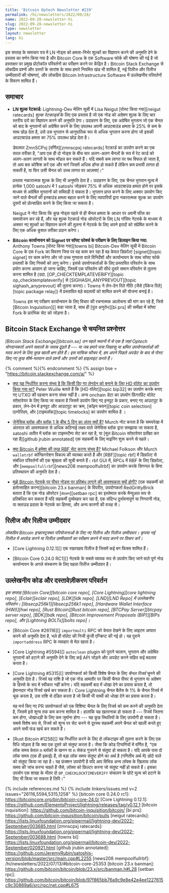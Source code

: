 ```yaml
---
title: 'Bitcoin Optech Newsletter #219'
permalink: /hi/newsletters/2022/09/28/
name: 2022-09-28-newsletter-hi
slug: 2022-09-28-newsletter-hi
type: newsletter
layout: newsletter
lang: hi
---
```

इस सप्ताह के समाचार पत्र में LN नोड्स को क्षमता-निर्भर शुल्कों का विज्ञापन करने की अनुमति देने के प्रस्ताव का
वर्णन किया गया है और Bitcoin Core के एक Software फोर्क की घोषणा की गई है जो हस्ताक्षर पर प्रमुख
प्रोटोकॉल परिवर्तनों का परीक्षण करने पर केंद्रित है। Bitcoin Stack Exchange से लोकप्रिय प्रश्नों और उत्तरों के
सारांश के साथ हमारे नियमित खंड भी शामिल हैं, नई रिलीज और रिलीज उम्मीदवारों की घोषणाएं, और लोकप्रिय
Bitcoin Infrastructure Software में उल्लेखनीय परिवर्तनों के विवरण शामिल हैं।

## समाचार

- **LN शुल्क रेटकार्ड:** Lightning-Dev मेलिंग सूची में Lisa Neigut [पोस्ट किया गया][neigut ratecards]
  *शुल्क रेटकार्ड्स* के लिए एक प्रस्ताव है जो एक नोड को अग्रेषण शुल्क के लिए चार स्तरीय दरों का विज्ञापन करने की
  अनुमति देगा। उदाहरण के लिए, एक अग्रेषित भुगतान जो एक चैनल को बाद के भुगतानों को अग्रेषित करने के लिए उपलब्ध
  अपनी आउटबाउंड क्षमता के 25% से कम के साथ छोड़ देता है, उसे उस भुगतान से आनुपातिक रूप से अधिक
  भुगतान करना होगा जो इसकी आउटबाउंड क्षमता का 75% उपलब्ध छोड़ देता है।

    डेवलपर ZmnSCPxj [वर्णित][zmnscpxj ratecards] रेटकार्ड का उपयोग करने का एक सरल तरीका है,
    "आप एक ही दो नोड्स के बीच चार अलग-अलग चैनलों के रूप में रेट कार्ड को अलग-अलग लागतों के साथ
    मॉडल कर सकते हैं। यदि सबसे कम लागत पर पथ विफल हो जाता है, तो आप बस कोशिश करें एक और
    मार्ग जिसमें अधिक हॉप्स हो सकते हैं लेकिन कम प्रभावी लागत हो सकती है, या फिर उसी चैनल को
    उच्च लागत पर आज़माएं।"

    प्रस्ताव नकारात्मक शुल्क के लिए भी अनुमति देता है। उदाहरण के लिए, एक चैनल भुगतान मूल्य
    में प्रत्येक 1,000 satoshi में 1 satoshi जोड़कर 75% से अधिक आउटबाउंड क्षमता होने पर
    इसके माध्यम से अग्रेषित भुगतानों को सब्सिडी दे सकता है। भुगतान प्राप्त करने के लिए अक्सर उपयोग किए
    जाने वाले चैनलों की इनबाउंड क्षमता बहाल करने के लिए व्यापारियों द्वारा नकारात्मक शुल्क का उपयोग
    दूसरों को प्रोत्साहित करने के लिए किया जा सकता है।

    Neigut ने नोट किया कि कुछ नोड्स पहले से ही चैनल क्षमता के आधार पर अपनी फीस का
    समायोजन कर रहे हैं, और यह शुल्क रेटकार्ड नोड ऑपरेटरों के लिए LN गॉसिप नेटवर्क के
    माध्यम से अक्सर नए शुल्कों का विज्ञापन करने की तुलना में नेटवर्क के लिए अपने इरादों को
    संप्रेषित करने के लिए एक अधिक कुशल तरीका प्रदान करेगा।

- **Bitcoin कार्यान्वयन को Signet पर सॉफ्ट फोर्क्स के परीक्षण के लिए डिज़ाइन किया गया:**
  Anthony Towns [पोस्ट किया गया][towns bi] Bitcoin-Dev मेलिंग सूची में Bitcoin Core के एक
  Fork का विवरण जिस पर वह काम कर रहा है वह केवल डिफ़ॉल्ट [signet][topic signet] पर काम करेगा
  और जो उच्च गुणवत्ता वाले विनिर्देशों और कार्यान्वयन के साथ सॉफ्ट फोर्क प्रस्तावों के लिए नियमों को लागू
  करेगा। इससे उपयोगकर्ताओं के लिए प्रस्तावित परिवर्तन के साथ प्रयोग करना आसान हो जाना चाहिए, जिसमें एक
  परिवर्तन की सीधे दूसरे समान परिवर्तन से तुलना करना शामिल है (उदा. [OP_CHECKTEMPLATEVERIFY][topic op_checktemplateverify]
  से [SIGHASH_ANYPREVOUT][topic sighash_anyprevout] की तुलना करना)।
  Towns ने लेन-देन रिले नीति (जैसे [पैकेज रिले][topic package relay]) में प्रस्तावित बड़े बदलावों
  को शामिल करने की योजना बनाई है।

    Towns इस नए परीक्षण कार्यान्वयन के लिए विचार की रचनात्मक आलोचना की मांग कर रहे हैं, जिसे
    [Bitcoin Inquisition][] कहा जाता है, साथ ही [पुल अनुरोध][bi prs] की समीक्षा में
    सॉफ्ट Fork के प्रारंभिक सेट को जोड़ना है।

## Bitcoin Stack Exchange से चयनित प्रश्नोत्तर

*[Bitcoin Stack Exchange][bitcoin.se] उन पहले स्थानों में से एक है जहां Optech योगदानकर्ता
अपने सवालों के जवाब ढूंढते हैं --- या जब हमारे पास जिज्ञासु या भ्रमित उपयोगकर्ताओं की मदद करने के लिए कुछ
खाली क्षण होते हैं। इस मासिक फीचर में, हम अपने पिछले अपडेट के बाद से पोस्ट किए गए कुछ शीर्ष-मतदान वाले
प्रश्नों और उत्तरों को हाइलाइट करते हैं।*

{% comment %}<!-- https://bitcoin.stackexchange.com/search?tab=votes&q=created%3a1m..%20is%3aanswer -->{% endcomment %}
{% assign bse = "https://bitcoin.stackexchange.com/a/" %}

- [<!--is-it-possible-to-determine-whether-an-hd-wallet-was-used-to-create-a-given-transaction--> क्या यह निर्धारित करना संभव है कि किसी दिए गए लेनदेन को बनाने के लिए HD वॉलेट का उपयोग किया गया था?]({{bse}}115311)
  Peter Wuille बताते हैं कि [HD वॉलेट][topic bip32] का उपयोग करके बनाए गए UTXO की पहचान करना संभव नहीं है।
  अन्य onchain डेटा का उपयोग फ़िंगरप्रिंट वॉलेट सॉफ़्टवेयर के लिए किया जा सकता है जिसमें उपयोग किए गए इनपुट
  के प्रकार, बनाए गए आउटपुट के प्रकार, लेन-देन में इनपुट और आउटपुट का क्रम, [कॉइन चयन][topic coin selection]
  एल्गोरिदम, और [टाइमलॉक][topic timelocks] का उपयोग शामिल है ।

- [<!--why-is-there-a-5-day-gap-between-the-genesis-block-and-block-1--> जेनेसिस ब्लॉक और ब्लॉक 1 के बीच 5 दिन का अंतर क्यों है?]({{bse}}115344)
  Murch नोट करता है कि समयरेखा में अंतराल को आवश्यकता से अधिक कठिनाई लक्ष्य वाले जेनेसिस ब्लॉक द्वारा
  समझाया जा सकता है, satoshi अतीत में ब्लॉक का टाइमस्टैम्प सेट कर रहा है, या
  [मूल Bitcoin सॉफ़्टवेयर प्रतीक्षा कर रहा है][github jrubin annotated] एक सहकर्मी के लिए
  माइनिंग शुरू करने से पहले।

- [<!--is-it-possible-to-set-rbf-as-always-on-in-bitcoind--> क्या Bitcoin में हमेशा की तरह RBF सेट करना संभव है?]({{bse}}115360)
  Michael Folkson और Murch `walletrbf` कॉन्फ़िगरेशन विकल्प की व्याख्या
  करते हैं और [RBF][topic rbf] में डिफ़ॉल्ट से संबंधित परिवर्तनों की एक श्रृंखला की सूची बनाते हैं। rbf GUI में, RPCs में RBF के लिए डिफ़ॉल्ट, और [`mempoolfullrbf`][news208 mempoolfullrbf] का
  उपयोग करके सिगनल के बिना प्रतिस्थापन की अनुमति देता है।

- [<!--why-would-i-need-to-ban-peer-nodes-on-the-bitcoin-network--> मुझे Bitcoin नेटवर्क पर पीयर नोड्स पर प्रतिबंध लगाने की आवश्यकता क्यों होगी?]({{bse}}115183)
  [एक सहकर्मी को हतोत्साहित करना][bitcoin 23.x banman] के विपरीत, उपयोगकर्ता RedGrittyBrick बताता है कि एक
  नोड ऑपरेटर [`सेटबन`][setban rpc] का इस्तेमाल करके मैन्युअल रूप से प्रतिबंधित कर सकता हैं यदि सहकर्मी दुर्व्यवहार कर रहा है, एक संदिग्ध दुर्भावनापूर्ण या निगरानी नोड, या क्लाउड प्रदाता के नेटवर्क का हिस्सा, और अन्य कारणों की वजह से।

## रिलीज और रिलीज उम्मीदवार

*लोकप्रिय Bitcoin इन्फ्रास्ट्रक्चर परियोजनाओं के लिए नए रिलीज और रिलीज उम्मीदवार। कृपया नई रिलीज़ में
अपग्रेड करने या रिलीज़ उम्मीदवारों का परीक्षण करने में मदद करने पर विचार करें।*

- [Core Lightning 0.12.1][] एक रखरखाव रिलीज है जिसमें कई बग फिक्स शामिल हैं।

- [Bitcoin Core 0.24.0 RC1][] नेटवर्क के सबसे व्यापक रूप से उपयोग किए जाने वाले पूर्ण नोड कार्यान्वयन के अगले
  संस्करण के लिए पहला रिलीज उम्मीदवार है।

## उल्लेखनीय कोड और दस्तावेज़ीकरण परिवर्तन

*इस सप्ताह [Bitcoin Core][bitcoin core repo], [Core Lightning][core lightning repo],
[Eclair][eclair repo], [LDK][ldk repo], [LND][LND Repo] में उल्लेखनीय परिवर्तन।
[libsecp256k1][libsecp256k1 repo], [Hardware Wallet Interface (HWI)][hwi repo],
[Rust Bitcoin][Rust bitcoin repo], [BTCPay Server][btcpay server repo],
[BDK][bdk repo], [Bitcoin Improvement Proposals (BIP)][BIPs repo], और
[Lightning BOLTs][bolts repo]।*

- [Bitcoin Core #26116][] `importmulti` RPC को केवल देखने के लिए आइटम आयात करने की अनुमति
  देता है, भले ही वॉलेट की निजी कुंजी एन्क्रिप्ट की गई हो। यह पुराने `importaddress` RPC के व्यवहार से मेल खाता है।

- [Core Lightning #5594][] `autoclean` plugin को पुराने चालान, भुगतान और अग्रेषित भुगतानों को हटाने
  की अनुमति देने के लिए कई API जोड़ने और अपडेट करने सहित कई बदलाव करता है।

- [Core Lightning #5315][] उपयोगकर्ता को किसी विशेष चैनल के लिए *चैनल रिजर्व* चुनने की अनुमति देता है।
  रिजर्व वह राशि है जो एक नोड आमतौर पर किसी चैनल पीयर से भुगतान या अग्रेषण के हिस्से के रूप में स्वीकार नहीं करेगा।
  यदि सहकर्मी बाद में धोखा देने का प्रयास करता है, तो ईमानदार नोड रिजर्व खर्च कर सकता है। Core Lightning चैनल
  बैलेंस के 1% के चैनल रिजर्व में चूक करता है, उस राशि से दंडित करता है जो किसी भी साथी को धोखा देने का
  प्रयास करता है।

    यह मर्ज किए गए PR उपयोगकर्ता को एक विशिष्ट चैनल के लिए रिजर्व को कम करने की अनुमति
    देता है, जिसमें इसे शून्य तक कम करना शामिल है। हालांकि यह खतरनाक हो सकता है --- रिजर्व
    जितना कम होगा, धोखाधड़ी के लिए कम जुर्माना होगा --- यह कुछ स्थितियों के लिए उपयोगी हो सकता है।
    सबसे विशेष रूप से, रिजर्व को शून्य पर सेट करने से दूरस्थ सहकर्मी अपने चैनल को खाली
    करते हुए अपने सभी फंड खर्च कर सकते हैं।

- [Rust Bitcoin #1258][] यह निर्धारित करने के लिए दो लॉकटाइम की तुलना करने के लिए एक विधि जोड़ता है कि क्या एक दूसरे को
  संतुष्ट करता है। जैसा कि कोड टिप्पणियों में वर्णित है, "एक लॉक समय केवल n ब्लॉकों के खनन या n सेकंड
  गुजरने से संतुष्ट हो सकता है। यदि आपके पास दो लॉक समय (एक ही इकाई) हैं, तो बड़ा लॉक समय संतुष्ट
  होने का अर्थ है (गणितीय अर्थ में) छोटे वाले को संतुष्ट किया जा रहा है। यह फ़ंक्शन उपयोगी है यदि आप
  विभिन्न अन्य लॉक्स के खिलाफ लॉक समय की जांच करना चाहते हैं जैसे, लॉक्स को फ़िल्टर करना जो संतुष्ट नहीं
  हो सकते हैं। इसका उपयोग एक शाखा के भीतर दो `OP_CHECKLOCKTIMEVERIFY` संचालन के छोटे मूल्य को
  हटाने के लिए भी किया जा सकता है लिपि।"

{% include references.md %}
{% include linkers/issues.md v=2 issues="26116,5594,5315,1258" %}
[bitcoin core 0.24.0 rc1]: https://bitcoincore.org/bin/bitcoin-core-24.0/
[Core Lightning 0.12.1]: https://github.com/ElementsProject/lightning/releases/tag/v0.12.1
[bitcoin inquisition]: https://github.com/bitcoin-inquisition/bitcoin/
[bi prs]: https://github.com/bitcoin-inquisition/bitcoin/pulls
[neigut ratecards]: https://lists.linuxfoundation.org/pipermail/lightning-dev/2022-September/003685.html
[zmnscpxj ratecards]: https://lists.linuxfoundation.org/pipermail/lightning-dev/2022-September/003688.html
[towns bi]: https://lists.linuxfoundation.org/pipermail/bitcoin-dev/2022-September/020921.html
[github jrubin annotated]: https://github.com/JeremyRubin/satoshis-version/blob/master/src/main.cpp#L2255
[news208 mempoolfullrbf]: /hi/newsletters/2022/07/13/#bitcoin-core-25353
[bitcoin 23.x banman]: https://github.com/bitcoin/bitcoin/blob/23.x/src/banman.h#L28
[setban rpc]: https://github.com/bitcoin/bitcoin/blob/97f865bb76a9c9e8e42e4ee1227615c9c30889a6/src/rpc/net.cpp#L675